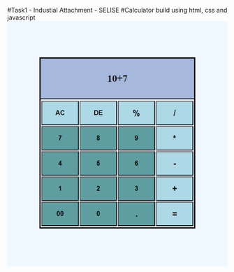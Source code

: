 #Task1 - Industial Attachment - SELISE
#Calculator build using html, css and javascript
![Alt Text](./calculator.png)
